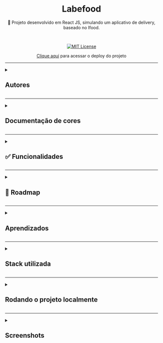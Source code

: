
<div align="center">
  
# Labefood

🚀 Projeto desenvolvido em React JS, simulando um aplicativo de delivery, baseado no Ifood.
  
<br>
  
[![MIT License](https://img.shields.io/badge/License-MIT-green.svg)](https://choosealicense.com/licenses/mit/)
 
[Clique aqui](https://bitter-plot.surge.sh) para acessar o deploy do projeto
  
</div>

---

<details>
<summary><h2>Autores</h2></summary>

<div align="center">
  
[Daniel da Silva](https://github.com/DanielSiilva) |  [Douglas Williams](https://github.com/DouglasWilliams298) |  [Matheus Queiroz](https://github.com/matheusqueirozds) |  [Roberta Vieira](https://github.com/VieiraMeloRoberta) |  [Victoria Moreira](https://github.com/vdsmoreira)
:-------------------------:|:-------------------------:|:-------------------------:|:-------------------------:|:-------------------------:
 <a href="https://github.com/DanielSiilva"><img src="https://avatars.githubusercontent.com/u/94769388?v=4" width="100px;" alt="Foto do Daniel da Silva no GitHub"/></a> | <a href="https://github.com/DouglasWilliams298"><img src="https://avatars.githubusercontent.com/u/97309506?v=4" width="100px;" alt="Foto do Douglas Williams no GitHub"/></a> | <a href="https://github.com/matheusqueirozds"><img src="https://avatars.githubusercontent.com/u/70871620?v=4" width="100px;" alt="Foto do Matheus Queiroz no GitHub"/></a> | <a href="https://github.com/VieiraMeloRoberta"><img src="https://avatars.githubusercontent.com/u/26907988?v=4" width="100px;" alt="Foto da Roberta Vieira no GitHub"/></a> | <a href="https://github.com/vdsmoreira"><img src="https://avatars.githubusercontent.com/u/102546653?v=4" width="100px;" alt="Foto da Roberta Vieira no GitHub"/></a>
  
</div>
</details>

--- 

<details>
<summary><h2>Documentação de cores</h2></summary>
<div align="center">

| Cor               | Hexadecimal                                                |
| ----------------- | ---------------------------------------------------------------- |
|    lipstick       |  <span style=(color:#e8222e)>#e8222e</span> |
  
</div>  
</details>  

 --- 
 
<details>
<summary><h2>✅ Funcionalidades</h2></summary> 

Além do design das telas estar dentro do modelo proposto, o usuário pode:
- [x] Criar uma conta, cadastrando seus dados pessoais e seu endereço
- [x] Receber uma mensagem de erro clara, caso haja alguma informação divergente do solicitado.
- [x] Ser redirecionado para a tela de lista de restaurantes, após finalizar o cadastro
- [x] Visualizar uma lista com todos os restaurantes
- [x] Buscar um restaurante por nome
- [x] Filtrar os restaurantes por categoria
- [x] Clicar no card de um restaurante para visualizar a tela com seu cardápio
- [x] Visualizar as informações do restaurante (foto, nome, tipo, tempo de entrega, frete, endereço)
- [x] Visualizar seus dados pessoais e endereço
- [x] Editar seus dados pessoais e endereço

</details>  
  
 --- 
 
<details>
<summary><h2>🚫 Roadmap</h2></summary>  

Para concluir o projeto ainda falta permitir que o usuário:

- [ ] Visualize os pratos do restaurante, divididos em categorias (exemplo: principais, sobremesas, entradas, etc)
- [ ] Visualize as informações de cada prato (foto, nome, descrição, preço)
- [ ] Adicione pratos no carrinho e selecionar a quantidade de cada prato
- [ ] Remova itens do carrinho
- [ ] Visualize a lista de itens que adicionou ao carrinho. Caso não tenha adicionado nenhum item, vê uma mensagem de "Carrinho Vazio"
- [ ] Visualize, no topo da tela, o endereço de entrega
- [ ] Visualize o preço total da compra, que é corretamente calculado de acordo com o preço e quantidade de cada item adicionado
- [ ] Selecione uma forma de pagamento dentre as opções de cartão e dinheiro
- [ ] Conclua um pedido e, ao fazê-lo, vê um banner de "Pedido em Andamento" com os dados do pedido (esse banner fica ativo durante X minutos, sendo X o tempo de entrega do restaurante)
- [ ] Visualize o seu histórico de pedidos concluídos, ou seja, após o tempo de entrega do estabelecimento, o seu pedido aparece nessa lista.
  
</details>  
  
 --- 
 
<details>
<summary><h2>Aprendizados</h2></summary>   

Com esse projeto, aprofundamos os conhecimentos adquiridos no React JS. Começamos vendo os hooks mais utilizados - useState e useEffect. Depois, vimos como implementar as funcionalidades mais comuns em aplicações de Frontend: formulários, autenticação, routers e estilizações. 
  
</details>    

---

<details>
<summary><h2>Stack utilizada</h2></summary>   

**Front-end:** React JS, Styled-Components

</details>    
  
 --- 

<details>
<summary><h2>Rodando o projeto localmente</h2></summary>  
  
Clone o projeto via HTTPS

```bash
  git clone https://github.com/future4code/Jemison-labe-food2.git
```

Entre no diretório do projeto

```bash
  cd Jemison-labe-food2
```

Instale todas as dependências abaixo:



```bash
  npm i axios 
``` 

```bash
  npm i @mui/material @emotion/react @emotion/styled
```

```bash
  npm i react-icons
```

```bash
  npm i react-router-dom
```

```bash
  npm i styled-components
```

Inicie o servidor

```bash
  npm run start
```

</details>  
  
 --- 
 
<details>
<summary><h2>Screenshots</h2></summary>   

<div>

  Home | Página de login | Feed
  --- | --- | ---
<img src="https://user-images.githubusercontent.com/70871620/192125337-1c294b66-7768-40ae-b8e6-864a738d6253.png" width="300px" title="Página inicial"/> | <img src="https://user-images.githubusercontent.com/70871620/192125396-465d97d9-3887-4a45-b9bb-5f1cc1ce1888.png" width="300px" title="Página de login"/> | <img src="https://user-images.githubusercontent.com/70871620/192125484-7a53f48d-6069-42b2-9606-a51a59807a6b.png" width="300px" title="Feed"/>
</div>
  
</details>  
  
